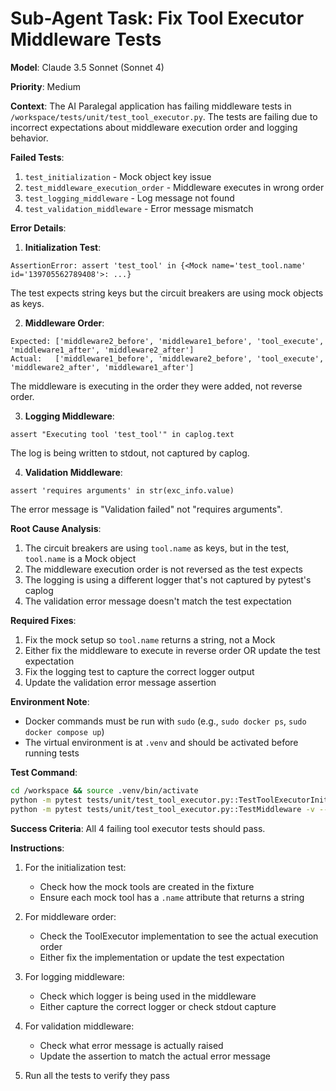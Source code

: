 # Sub-Agent Task: Fix Tool Executor Middleware Tests

**Model**: Claude 3.5 Sonnet (Sonnet 4)

**Priority**: Medium

**Context**: 
The AI Paralegal application has failing middleware tests in `/workspace/tests/unit/test_tool_executor.py`. The tests are failing due to incorrect expectations about middleware execution order and logging behavior.

**Failed Tests**:
1. `test_initialization` - Mock object key issue
2. `test_middleware_execution_order` - Middleware executes in wrong order
3. `test_logging_middleware` - Log message not found
4. `test_validation_middleware` - Error message mismatch

**Error Details**:

1. **Initialization Test**:
```
AssertionError: assert 'test_tool' in {<Mock name='test_tool.name' id='139705562789408'>: ...}
```
The test expects string keys but the circuit breakers are using mock objects as keys.

2. **Middleware Order**:
```
Expected: ['middleware2_before', 'middleware1_before', 'tool_execute', 'middleware1_after', 'middleware2_after']
Actual:   ['middleware1_before', 'middleware2_before', 'tool_execute', 'middleware2_after', 'middleware1_after']
```
The middleware is executing in the order they were added, not reverse order.

3. **Logging Middleware**:
```
assert "Executing tool 'test_tool'" in caplog.text
```
The log is being written to stdout, not captured by caplog.

4. **Validation Middleware**:
```
assert 'requires arguments' in str(exc_info.value)
```
The error message is "Validation failed" not "requires arguments".

**Root Cause Analysis**:
1. The circuit breakers are using `tool.name` as keys, but in the test, `tool.name` is a Mock object
2. The middleware execution order is not reversed as the test expects
3. The logging is using a different logger that's not captured by pytest's caplog
4. The validation error message doesn't match the test expectation

**Required Fixes**:
1. Fix the mock setup so `tool.name` returns a string, not a Mock
2. Either fix the middleware to execute in reverse order OR update the test expectation
3. Fix the logging test to capture the correct logger output
4. Update the validation error message assertion

**Environment Note**:
- Docker commands must be run with `sudo` (e.g., `sudo docker ps`, `sudo docker compose up`)
- The virtual environment is at `.venv` and should be activated before running tests

**Test Command**:
```bash
cd /workspace && source .venv/bin/activate
python -m pytest tests/unit/test_tool_executor.py::TestToolExecutorInitialization::test_initialization -v --no-cov
python -m pytest tests/unit/test_tool_executor.py::TestMiddleware -v --no-cov
```

**Success Criteria**:
All 4 failing tool executor tests should pass.

**Instructions**:
1. For the initialization test:
   - Check how the mock tools are created in the fixture
   - Ensure each mock tool has a `.name` attribute that returns a string
   
2. For middleware order:
   - Check the ToolExecutor implementation to see the actual execution order
   - Either fix the implementation or update the test expectation
   
3. For logging middleware:
   - Check which logger is being used in the middleware
   - Either capture the correct logger or check stdout capture
   
4. For validation middleware:
   - Check what error message is actually raised
   - Update the assertion to match the actual error message

5. Run all the tests to verify they pass
